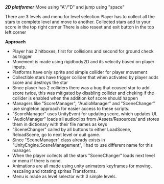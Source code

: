 ***2D platformer***
Move using "A"/"D" and jump using "space"

There are 3 levels and menu for level selection
Player has to collect all the stars to complete level and move to another.
Collected stars add to your score in the top right corner
There is also reseet and exit button in the top left corner

**Approach**
- Player has 2 hitboxes, first for collisions and second for ground check as trigger
- Movement is made using rigidbody2D and its velocity based on player inputs.
- Platforms have only sprite and simple collider for player movement
- Collectible stars have trigger collider that when activated by player adds score and destroys the star
 - Since player has 2 colliders there was a bug that coused star to add score twice, this was mitigated by disabling collider and cheking if the collider is enabled when the addition kof score should happen
- Managers like "ScoreManager", "AudioManager" and "SceneChanger" use singleton approach for easier access to these scripts.
 - "ScoreManager" uses UnityEvent for updating score, which updates UI.
 - "AudioManager" loads all audioclips from /Assets/Resources/ and stores them in dictionary with their file names as keys
 - "SceneChanger" called by all buttons to either LoadScene, ReloadScene, go to next level or quit game.
  - Since "SceneManager" class already exists in "UnityEngine.SceneManagement", i had to use different name for this manager.
  - When the player collects all the stars "SceneChanger" loads next level or menu if there is none.
- Animations are all made using unity animators keyframes for moving, rescaling and rotating sprites Transforms.
- Menu is made as level selector with 3 simple levels.
